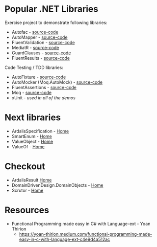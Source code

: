 # Popular .NET Libraries

Exercise project to demonstrate following libraries:

* Autofac - [source-code](./PopularNetLibraries/Autofac)
* AutoMapper - [source-code](./PopularNetLibraries/Automapper)
* FluentValidation - [source-code](./PopularNetLibraries/FluentValidators)
* MediatR - [source-code](./PopularNetLibraries/MediatR)
* GuardClauses - [source-code](./PopularNetLibraries/GuardClauses)
* FluentResults - [source-code](./PopularNetLibraries/FluentResults)

Code Testing / TDD libraries:

* AutoFixture - [source-code](./PopularNetLibraries/AutoFixture)
* AutoMocker (Moq.AutoMock) - [source-code](./PopularNetLibraries/AutoMocker)
* FluentAssertions - [source-code](./PopularNetLibraries/FluentAssertions)
* Moq - [source-code](./PopularNetLibraries/Moq)
* xUnit - *used in all of the demos*

# Next libraries

* ArdalisSpecification - [Home](https://github.com/ardalis/Specification)
* SmartEnum - [Home](https://github.com/ardalis/SmartEnum)
* ValueObject - [Home](https://github.com/jhewlett/ValueObject)
* ValueOf - [Home](https://github.com/mcintyre321/ValueOf)

# Checkout

* ArdalisResult [Home](https://github.com/ardalis/Result)
* DomainDrivenDesign.DomainObjects - [Home](https://github.com/appie2go/domainobjects)
* Scrutor - [Home](https://github.com/khellang/Scrutor)

# Resources

 * Functional Programming made easy in C# with Language-ext - Yoan Thirion
   * https://yoan-thirion.medium.com/functional-programming-made-easy-in-c-with-language-ext-c4e9d4a512ac

